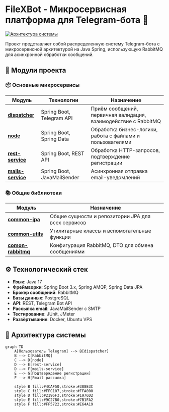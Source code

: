 # FileXBot - Микросервисная платформа для Telegram-бота 🚀

[![Архитектура системы](https://img.youtube.com/vi/Qps-b6QRs0o/0.jpg)](https://www.youtube.com/watch?v=Qps-b6QRs0o&list=PLV_4DSIw2vvI3_a6L_z5AlNaIdFNqQlW2)

Проект представляет собой распределенную систему Telegram-бота с микросервисной архитектурой на Java Spring, использующую RabbitMQ для асинхронной обработки сообщений.

## 🧩 Модули проекта

### 📦 Основные микросервисы
| Модуль                          | Технологии                     | Назначение                                                                 |
|---------------------------------|--------------------------------|----------------------------------------------------------------------------|
| **[dispatcher](https://github.com/DmitriyShemyakin/FileXBot/tree/master/dispatcher)** | Spring Boot, Telegram API      | Приём сообщений, первичная валидация, взаимодействие с RabbitMQ            |
| **[node](https://github.com/DmitriyShemyakin/FileXBot/tree/master/node)** | Spring Boot, Spring Data       | Обработка бизнес-логики, работа с файлами и пользователями                |
| **[rest-service](https://github.com/DmitriyShemyakin/FileXBot/tree/master/rest-service)** | Spring Boot, REST API          | Обработка HTTP-запросов, подтверждение регистрации                        |
| **[mails-service](https://github.com/DmitriyShemyakin/FileXBot/tree/master/mails-service)** | Spring Boot, JavaMailSender    | Асинхронная отправка email-уведомлений                                    |

### 📚 Общие библиотеки
| Модуль                          | Назначение                                                                 |
|---------------------------------|----------------------------------------------------------------------------|
| **[common-jpa](https://github.com/DmitriyShemyakin/FileXBot/tree/master/common-jpa)** | Общие сущности и репозитории JPA для всех сервисов                        |
| **[common-utils](https://github.com/DmitriyShemyakin/FileXBot/tree/master/common-utils)** | Утилитарные классы и вспомогательные функции                             |
| **[comon-rabbitmq](https://github.com/DmitriyShemyakin/FileXBot/tree/master/comon-rabbitmq)** | Конфигурация RabbitMQ, DTO для обмена сообщениями                         |

## ⚙️ Технологический стек
- **Язык**: Java 17
- **Фреймворки**: Spring Boot 3.x, Spring AMQP, Spring Data JPA
- **Брокер сообщений**: RabbitMQ
- **Базы данных**: PostgreSQL
- **API**: REST, Telegram Bot API
- **Рассылка email**: JavaMailSender с SMTP
- **Тестирование**: JUnit, JMeter
- **Развёртывание**: Docker, Ubuntu VPS

## 📡 Архитектура системы
```mermaid
graph TD
    A[Пользователь Telegram] --> B[dispatcher]
    B --> C[RabbitMQ]
    C --> D[node]
    D --> E[rest-service]
    D --> F[mails-service]
    E --> G[Подтверждение регистрации]
    F --> H[Email рассылка]
    
    style B fill:#4CAF50,stroke:#388E3C
    style C fill:#FFC107,stroke:#FFA000
    style D fill:#2196F3,stroke:#1976D2
    style E fill:#9C27B0,stroke:#7B1FA2
    style F fill:#FF5722,stroke:#E64A19
